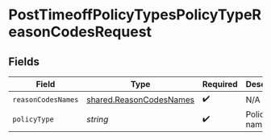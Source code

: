 # PostTimeoffPolicyTypesPolicyTypeReasonCodesRequest


## Fields

| Field                                                              | Type                                                               | Required                                                           | Description                                                        |
| ------------------------------------------------------------------ | ------------------------------------------------------------------ | ------------------------------------------------------------------ | ------------------------------------------------------------------ |
| `reasonCodesNames`                                                 | [shared.ReasonCodesNames](../../models/shared/reasoncodesnames.md) | :heavy_check_mark:                                                 | N/A                                                                |
| `policyType`                                                       | *string*                                                           | :heavy_check_mark:                                                 | Policy Type name                                                   |